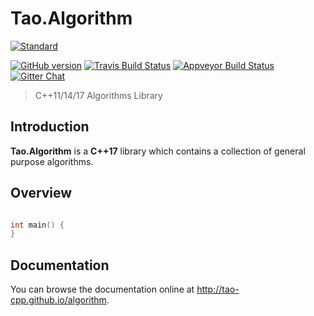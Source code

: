 Tao.Algorithm
=============


[![Standard](https://img.shields.io/badge/c%2B%2B-98/11/14/17-blue.svg)](https://en.wikipedia.org/wiki/C%2B%2B#Standardization)

<!-- [![License](https://img.shields.io/badge/license-MIT-blue.svg)](https://opensource.org/licenses/MIT)
[![Version](https://badge.fury.io/gh/onqtam%2Fdoctest.svg)](https://github.com/onqtam/doctest/releases)
[![download](https://img.shields.io/badge/download%20%20-latest-blue.svg)](https://raw.githubusercontent.com/onqtam/doctest/master/doctest/doctest.h)
[![CII Best Practices](https://bestpractices.coreinfrastructure.org/projects/503/badge)](https://bestpractices.coreinfrastructure.org/projects/503)
[![Join the chat at https://gitter.im/onqtam/doctest](https://badges.gitter.im/onqtam/doctest.svg)](https://gitter.im/onqtam/doctest?utm_source=badge&utm_medium=badge&utm_campaign=pr-badge&utm_content=badge)
[![Try it online](https://img.shields.io/badge/try%20it-online-orange.svg)](https://wandbox.org/permlink/Jcmj4Eqb7IeFgIZr) -->

<a target="_blank" href="https://badge.fury.io/gh/tao-cpp%2Falgorithm">![GitHub version][badge.Version]</a>
<a target="_blank" href="https://travis-ci.org/tao-cpp/algorithm">![Travis Build Status][badge.Travis]</a>
<a target="_blank" href="https://ci.appveyor.com/project/fpelliccioni/algorithm">![Appveyor Build Status][badge.Appveyor]</a>
<a target="_blank" href="https://gitter.im/tao-cpp/algorithms">![Gitter Chat][badge.Gitter]</a>
<!-- <a target="_blank" href="https://codeclimate.com/github/tao-cpp/algorithm">![Code Climate][badge.Codeclimate]</a> -->
<!-- <a target="_blank" href="http://melpon.org/wandbox/permlink/MZqKhMF7tiaNZdJg">![Try it online][badge.wandbox]</a> -->
<!-- [![GitHub version](https://badge.fury.io/gh/tao-cpp%2Falgorithm.svg)](https://badge.fury.io/gh/tao-cpp%2Falgorithm)
[![Travis Build Status](https://travis-ci.org/tao-cpp/algorithm.svg?branch=master)](https://travis-ci.org/tao-cpp/algorithm)
[![Appveyor Build Status](https://ci.appveyor.com/api/projects/status/github/tao-cpp/algorithm?svg=true&branch=master)](https://ci.appveyor.com/project/fpelliccioni/algorithm)
[![Code Climate](https://codeclimate.com/github/tao-cpp/algorithm/badges/gpa.svg)](https://codeclimate.com/github/tao-cpp/algorithm)
 -->

> C++11/14/17 Algorithms Library


## Introduction ##

**Tao.Algorithm** is a **C++17** library which contains a collection of general purpose algorithms.

## Overview
<!--  -->
```cpp

int main() {
}
```

## Documentation
You can browse the documentation online at http://tao-cpp.github.io/algorithm.

<!-- Links -->

[badge.Version]: https://badge.fury.io/gh/tao-cpp%2Falgorithm.svg
[badge.Travis]: https://travis-ci.org/tao-cpp/algorithm.svg?branch=master
[badge.Appveyor]: https://ci.appveyor.com/api/projects/status/github/tao-cpp/algorithm?svg=true&branch=master
[badge.Codeclimate]: https://codeclimate.com/github/tao-cpp/algorithm/badges/gpa.svg
[badge.Gitter]: https://img.shields.io/badge/gitter-join%20chat-blue.svg
[badge.Wandbox]: https://img.shields.io/badge/try%20it-online-blue.svg
[C++Now]: http://cppnow.org
[CMake]: http://www.cmake.org
[CppCon]: http://cppcon.org
[Doxygen]: http://www.doxygen.org
[eRuby]: http://en.wikipedia.org/wiki/ERuby
[algorithm.docs]: http://tao-cpp.github.io/algorithm
[algorithm.wiki]: https://github.com/tao-cpp/algorithm/wiki


